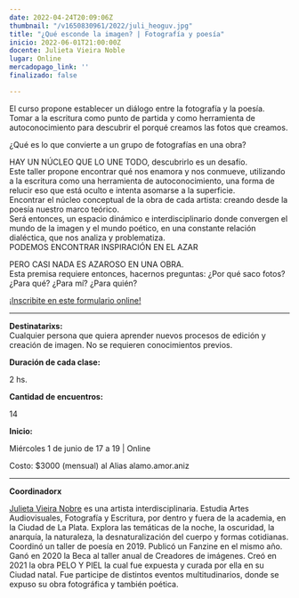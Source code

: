 ```yaml
---
date: 2022-04-24T20:09:06Z
thumbnail: "/v1650830961/2022/juli_heoguv.jpg"
title: "¿Qué esconde la imagen? | Fotografía y poesía"
inicio: 2022-06-01T21:00:00Z
docente: Julieta Vieira Noble
lugar: Online
mercadopago_link: ''
finalizado: false

---
```

El curso propone establecer un diálogo entre la fotografía y la poesía. Tomar a la escritura como punto de partida y como herramienta de autoconocimiento para descubrir el porqué creamos las fotos que creamos.

¿Qué es lo que convierte a un grupo de fotografías en una obra?

HAY UN NÚCLEO QUE LO UNE TODO, descubrirlo es un desafío.  
Este taller propone encontrar qué nos enamora y nos conmueve, utilizando a la escritura como una herramienta de autoconocimiento, una forma de relucir eso que está oculto e intenta asomarse a la superficie.  
Encontrar el núcleo conceptual de la obra de cada artista: creando desde la poesía nuestro marco teórico.  
Será entonces, un espacio dinámico e interdisciplinario donde convergen el mundo de la imagen y el mundo poético, en una constante relación dialéctica, que nos analiza y problematiza.  
PODEMOS ENCONTRAR INSPIRACIÓN EN EL AZAR

PERO CASI NADA ES AZAROSO EN UNA OBRA.  
Esta premisa requiere entonces, hacernos preguntas: ¿Por qué saco fotos? ¿Para qué? ¿Para mí? ¿Para quién?

[¡Inscribite en este formulario online!](https://docs.google.com/forms/d/1-GP_uxNRECJBW55O3C9KU4L3qQXkS7fyfX3R8rqOTxI/edit?usp=drive_web)

***

**Destinatarixs:**  
Cualquier persona que quiera aprender nuevos procesos de edición y creación de imagen. No se requieren conocimientos previos.

**Duración de cada clase:**

2 hs.

**Cantidad de encuentros:**

14

**Inicio:**

Miércoles 1 de junio de 17 a 19 | Online

Costo: $3000 (mensual) al Alias alamo.amor.aniz

***

**Coordinadorx**

[Julieta Vieira Nobre](https://www.instagram.com/4megapixeles/) es una artista interdisciplinaria. Estudia Artes Audiovisuales, Fotografía y Escritura, por dentro y fuera de la academia, en la Ciudad de La Plata. Explora las temáticas de la noche, la oscuridad, la anarquía, la naturaleza, la desnaturalización del cuerpo y formas cotidianas. Coordinó un taller de poesía en 2019. Publicó un Fanzine en el mismo año. Ganó en 2020 la Beca al taller anual de Creadores de imágenes. Creó en 2021 la obra PELO Y PIEL la cual fue expuesta y curada por ella en su Ciudad natal. Fue participe de distintos eventos multitudinarios, donde se expuso su obra fotográfica y también poética.